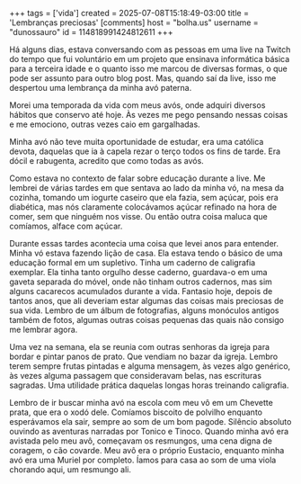 +++
tags = ['vida']
created = 2025-07-08T15:18:49-03:00
title = 'Lembranças preciosas'
[comments]
host = "bolha.us"
username = "dunossauro"
id = 114818991424812611
+++

Há alguns dias, estava conversando com as pessoas em uma live na Twitch do tempo que fui voluntário em um projeto que ensinava informática básica para a terceira idade e o quanto isso me marcou de diversas formas, o que pode ser assunto para outro blog post. Mas, quando saí da live, isso me despertou uma lembrança da minha avó paterna.

Morei uma temporada da vida com meus avós, onde adquiri diversos hábitos que conservo até hoje. Às vezes me pego pensando nessas coisas e me emociono, outras vezes caio em gargalhadas.

Minha avó não teve muita oportunidade de estudar, era uma católica devota, daquelas que ia à capela rezar o terço todos os fins de tarde. Era dócil e rabugenta, acredito que como todas as avós.

Como estava no contexto de falar sobre educação durante a live. Me lembrei de várias tardes em que sentava ao lado da minha vó, na mesa da cozinha, tomando um iogurte caseiro que ela fazia, sem açúcar, pois era diabética, mas nós claramente colocávamos açúcar refinado na hora de comer, sem que ninguém nos visse. Ou então outra coisa maluca que comíamos, alface com açúcar.

Durante essas tardes acontecia uma coisa que levei anos para entender. Minha vó estava fazendo lição de casa. Ela estava tendo o básico de uma educação formal em um supletivo. Tinha um caderno de caligrafia exemplar. Ela tinha tanto orgulho desse caderno, guardava-o em uma gaveta separada do móvel, onde não tinham outros cadernos, mas sim alguns cacarecos acumulados durante a vida. Fantasio hoje, depois de tantos anos, que ali deveriam estar algumas das coisas mais preciosas de sua vida. Lembro de um álbum de fotografias, alguns monóculos antigos também de fotos, algumas outras coisas pequenas das quais não consigo me lembrar agora.

Uma vez na semana, ela se reunia com outras senhoras da igreja para bordar e pintar panos de prato. Que vendiam no bazar da igreja. Lembro terem sempre frutas pintadas e alguma mensagem, às vezes algo genérico, às vezes alguma passagem que consideravam belas, nas escrituras sagradas. Uma utilidade prática daquelas longas horas treinando caligrafia.

Lembro de ir buscar minha avó na escola com meu vô em um Chevette prata, que era o xodó dele. Comíamos biscoito de polvilho enquanto esperávamos ela sair, sempre ao som de um bom pagode. Silêncio absoluto ouvindo as aventuras narradas por Tonico e Tinoco. Quando minha avó era avistada pelo meu avô, começavam os resmungos, uma cena digna de coragem, o cão covarde. Meu avô era o próprio Eustacio, enquanto minha avó era uma Muriel por completo. Íamos para casa ao som de uma viola chorando aqui, um resmungo ali.
